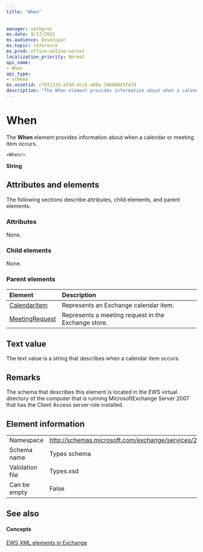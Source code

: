 ```yaml
---
title: "When"
 
 
manager: sethgros
ms.date: 9/17/2015
ms.audience: Developer
ms.topic: reference
ms.prod: office-online-server
localization_priority: Normal
api_name:
- When
api_type:
- schema
ms.assetid: c7df1333-a33d-4cc6-a08a-34b68843f47d
description: "The When element provides information about when a calendar or meeting item occurs."
---
```


# When

The **When** element provides information about when a calendar or meeting item occurs. 
  
```
<When/>
```

 **String**
## Attributes and elements

The following sections describe attributes, child elements, and parent elements.
  
### Attributes

None.
  
### Child elements

None.
  
### Parent elements

|**Element**|**Description**|
|:-----|:-----|
|[CalendarItem](calendaritem.md) <br/> |Represents an Exchange calendar item.  <br/> |
|[MeetingRequest](meetingrequest.md) <br/> |Represents a meeting request in the Exchange store.  <br/> |
   
## Text value

The text value is a string that describes when a calendar item occurs.
  
## Remarks

The schema that describes this element is located in the EWS virtual directory of the computer that is running MicrosoftExchange Server 2007 that has the Client Access server role installed.
  
## Element information

|||
|:-----|:-----|
|Namespace  <br/> |http://schemas.microsoft.com/exchange/services/2006/types  <br/> |
|Schema name  <br/> |Types schema  <br/> |
|Validation file  <br/> |Types.xsd  <br/> |
|Can be empty  <br/> |False  <br/> |
   
## See also

#### Concepts

[EWS XML elements in Exchange](ews-xml-elements-in-exchange.md)

